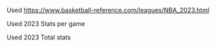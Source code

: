 Used https://www.basketball-reference.com/leagues/NBA_2023.html

Used 2023 Stats per game

Used 2023 Total stats